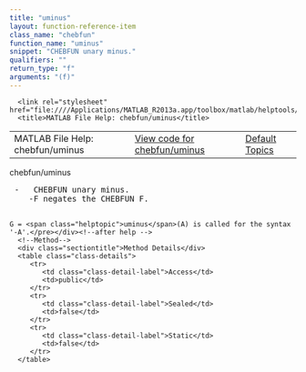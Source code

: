 ```yaml
---
title: "uminus"
layout: function-reference-item
class_name: "chebfun"
function_name: "uminus"
snippet: "CHEBFUN unary minus."
qualifiers: ""
return_type: "f"
arguments: "(f)"
---
```


<html>
   <head>
      <meta http-equiv="Content-Type" content="text/html; charset=utf-8">
   
      <link rel="stylesheet" href="file:////Applications/MATLAB_R2013a.app/toolbox/matlab/helptools/private/helpwin.css">
      <title>MATLAB File Help: chebfun/uminus</title>
   </head>
   <body>
      <!--Single-page help-->
      <table border="0" cellspacing="0" width="100%">
         <tr class="subheader">
            <td class="headertitle">MATLAB File Help: chebfun/uminus</td>
            <td class="subheader-left"><a href="matlab:edit chebfun/uminus">View code for chebfun/uminus</a></td>
            <td class="subheader-right"><a href="matlab:helpwin">Default Topics</a></td>
         </tr>
      </table>
      <div class="title">chebfun/uminus</div>
      <div class="helptext"><pre><!--helptext --> -   CHEBFUN unary minus.
    -F negates the CHEBFUN F.
 
    G = <span class="helptopic">uminus</span>(A) is called for the syntax '-A'.</pre></div><!--after help -->
      <!--Method-->
      <div class="sectiontitle">Method Details</div>
      <table class="class-details">
         <tr>
            <td class="class-detail-label">Access</td>
            <td>public</td>
         </tr>
         <tr>
            <td class="class-detail-label">Sealed</td>
            <td>false</td>
         </tr>
         <tr>
            <td class="class-detail-label">Static</td>
            <td>false</td>
         </tr>
      </table>
   </body>
</html>
